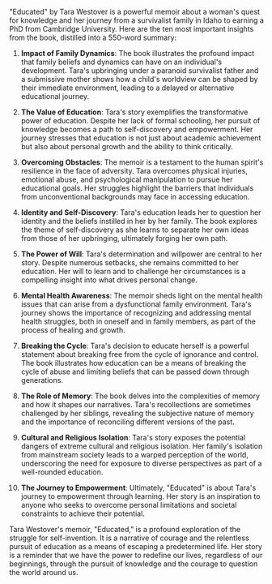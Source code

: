 "Educated" by Tara Westover is a powerful memoir about a woman's quest for knowledge and her journey from a survivalist family in Idaho to earning a PhD from Cambridge University. Here are the ten most important insights from the book, distilled into a 550-word summary:

1. **Impact of Family Dynamics**: The book illustrates the profound impact that family beliefs and dynamics can have on an individual's development. Tara's upbringing under a paranoid survivalist father and a submissive mother shows how a child's worldview can be shaped by their immediate environment, leading to a delayed or alternative educational journey.

2. **The Value of Education**: Tara's story exemplifies the transformative power of education. Despite her lack of formal schooling, her pursuit of knowledge becomes a path to self-discovery and empowerment. Her journey stresses that education is not just about academic achievement but also about personal growth and the ability to think critically.

3. **Overcoming Obstacles**: The memoir is a testament to the human spirit's resilience in the face of adversity. Tara overcomes physical injuries, emotional abuse, and psychological manipulation to pursue her educational goals. Her struggles highlight the barriers that individuals from unconventional backgrounds may face in accessing education.

4. **Identity and Self-Discovery**: Tara's education leads her to question her identity and the beliefs instilled in her by her family. The book explores the theme of self-discovery as she learns to separate her own ideas from those of her upbringing, ultimately forging her own path.

5. **The Power of Will**: Tara's determination and willpower are central to her story. Despite numerous setbacks, she remains committed to her education. Her will to learn and to challenge her circumstances is a compelling insight into what drives personal change.

6. **Mental Health Awareness**: The memoir sheds light on the mental health issues that can arise from a dysfunctional family environment. Tara's journey shows the importance of recognizing and addressing mental health struggles, both in oneself and in family members, as part of the process of healing and growth.

7. **Breaking the Cycle**: Tara's decision to educate herself is a powerful statement about breaking free from the cycle of ignorance and control. The book illustrates how education can be a means of breaking the cycle of abuse and limiting beliefs that can be passed down through generations.

8. **The Role of Memory**: The book delves into the complexities of memory and how it shapes our narratives. Tara's recollections are sometimes challenged by her siblings, revealing the subjective nature of memory and the importance of reconciling different versions of the past.

9. **Cultural and Religious Isolation**: Tara's story exposes the potential dangers of extreme cultural and religious isolation. Her family's isolation from mainstream society leads to a warped perception of the world, underscoring the need for exposure to diverse perspectives as part of a well-rounded education.

10. **The Journey to Empowerment**: Ultimately, "Educated" is about Tara's journey to empowerment through learning. Her story is an inspiration to anyone who seeks to overcome personal limitations and societal constraints to achieve their potential.

Tara Westover's memoir, "Educated," is a profound exploration of the struggle for self-invention. It is a narrative of courage and the relentless pursuit of education as a means of escaping a predetermined life. Her story is a reminder that we have the power to redefine our lives, regardless of our beginnings, through the pursuit of knowledge and the courage to question the world around us.
